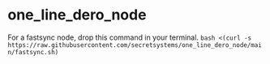 # one_line_dero_node

For a fastsync node, drop this command in your terminal.
```bash <(curl -s https://raw.githubusercontent.com/secretsystems/one_line_dero_node/main/fastsync.sh)```
